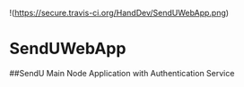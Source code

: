 !(https://secure.travis-ci.org/HandDev/SendUWebApp.png)

# SendUWebApp

##SendU Main Node Application with Authentication Service
